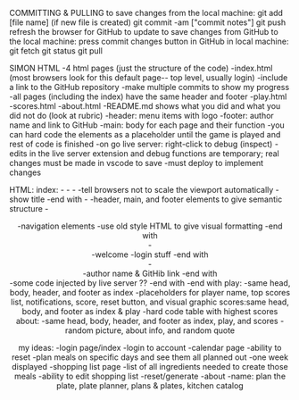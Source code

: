 COMMITTING & PULLING
to save changes from the local machine:
	git add [file name] (if new file is created)
 	git commit -am ["commit notes"]
  	git push
   	refresh the browser for GitHub to update
to save changes from GitHub to the local machine:
	press commit changes button in GitHub
 	in local machine:
  		git fetch
    		git status
      		git pull

SIMON HTML
-4 html pages (just the structure of the code)
-index.html (most browsers look for this default page-- top level, usually login)
	-include a link to the GitHub repository
	-make multiple commits to show my progress
	-all pages (including the index) have the same header and footer
-play.html
-scores.html
-about.html
-README.md shows what you did and what you did not do (look at rubric)
-header: menu items with logo
-footer: author name and link to GitHub
-main: body for each page and their function
-you can hard code the elements as a placeholder until the game is played and rest of code is finished
-on go live server: right-click to debug (inspect)
-edits in the live server extension and debug functions are temporary; real changes must be made in vscode to save
-must deploy to implement changes

HTML:
index:
-<!DOCTYPE html>
-<html lang="en">
-<head>
	-tell browsers not to scale the viewport automatically
	-show title
	-end with <head>
-<body>
	-header, main, and footer elements to give semantic structure
	-<header>
		-navigation elements
		-use old style HTML to give visual formatting
		-end with <header>
	-<main>
		-welcome
		-login stuff
		-end with <main>
	-<footer>
		-author name & GitHib link
		-end with <footer>
	-some code injected by live server ??
	-end with <body>
-end with </html>
play:
-same head, body, header, and footer as index
-placeholders for player name, top scores list, notifications, score, reset button, and visual graphic
scores:same head, body, and footer as index & play
-hard code table with highest scores
about:
-same head, body, header, and footer as index, play, and scores
-random picture, about info, and random quote

my ideas:
-login page/index
	-login to account
-calendar page
	-ability to reset
	-plan meals on specific days and see them all planned out
	-one week displayed
-shopping list page
	-list of all ingredients needed to create those meals
	-ability to edit shopping list
	-reset/generate
-about
-name: plan the plate, plate planner, plans & plates, kitchen catalog
